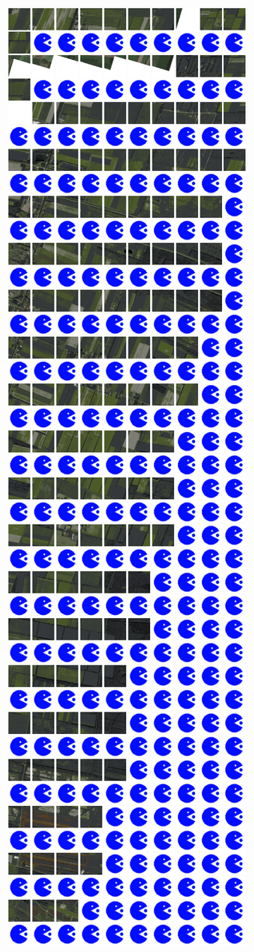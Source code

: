 <html>
<div>
<img src="https://github.com/HakkaTjakka/NL_TILE_MAP/blob/main/18/652/-1052/r.6520.-10520.png" height="44" width="44">
<img src="https://github.com/HakkaTjakka/NL_TILE_MAP/blob/main/18/652/-1052/r.6521.-10520.png" height="44" width="44">
<img src="https://github.com/HakkaTjakka/NL_TILE_MAP/blob/main/18/652/-1052/r.6522.-10520.png" height="44" width="44">
<img src="https://github.com/HakkaTjakka/NL_TILE_MAP/blob/main/18/652/-1052/r.6523.-10520.png" height="44" width="44">
<img src="https://github.com/HakkaTjakka/NL_TILE_MAP/blob/main/18/652/-1052/r.6524.-10520.png" height="44" width="44">
<img src="https://github.com/HakkaTjakka/NL_TILE_MAP/blob/main/18/652/-1052/r.6525.-10520.png" height="44" width="44">
<img src="https://github.com/HakkaTjakka/NL_TILE_MAP/blob/main/18/652/-1052/r.6526.-10520.png" height="44" width="44">
<img src="https://github.com/HakkaTjakka/NL_TILE_MAP/blob/main/18/652/-1052/r.6527.-10520.png" height="44" width="44">
<img src="https://github.com/HakkaTjakka/NL_TILE_MAP/blob/main/18/652/-1052/r.6528.-10520.png" height="44" width="44">
<img src="https://github.com/HakkaTjakka/NL_TILE_MAP/blob/main/18/652/-1052/r.6529.-10520.png" height="44" width="44">
<img src="https://github.com/HakkaTjakka/NL_TILE_MAP/blob/main/18/653/-1052/r.6530.-10520.png" height="44" width="44">
<img src="https://github.com/HakkaTjakka/NL_TILE_MAP/blob/main/source.png" height="44" width="44">
<img src="https://github.com/HakkaTjakka/NL_TILE_MAP/blob/main/source.png" height="44" width="44">
<img src="https://github.com/HakkaTjakka/NL_TILE_MAP/blob/main/source.png" height="44" width="44">
<img src="https://github.com/HakkaTjakka/NL_TILE_MAP/blob/main/source.png" height="44" width="44">
<img src="https://github.com/HakkaTjakka/NL_TILE_MAP/blob/main/source.png" height="44" width="44">
<img src="https://github.com/HakkaTjakka/NL_TILE_MAP/blob/main/source.png" height="44" width="44">
<img src="https://github.com/HakkaTjakka/NL_TILE_MAP/blob/main/source.png" height="44" width="44">
<img src="https://github.com/HakkaTjakka/NL_TILE_MAP/blob/main/source.png" height="44" width="44">
<img src="https://github.com/HakkaTjakka/NL_TILE_MAP/blob/main/source.png" height="44" width="44">
<br>
<img src="https://github.com/HakkaTjakka/NL_TILE_MAP/blob/main/18/652/-1052/r.6520.-10519.png" height="44" width="44">
<img src="https://github.com/HakkaTjakka/NL_TILE_MAP/blob/main/18/652/-1052/r.6521.-10519.png" height="44" width="44">
<img src="https://github.com/HakkaTjakka/NL_TILE_MAP/blob/main/18/652/-1052/r.6522.-10519.png" height="44" width="44">
<img src="https://github.com/HakkaTjakka/NL_TILE_MAP/blob/main/18/652/-1052/r.6523.-10519.png" height="44" width="44">
<img src="https://github.com/HakkaTjakka/NL_TILE_MAP/blob/main/18/652/-1052/r.6524.-10519.png" height="44" width="44">
<img src="https://github.com/HakkaTjakka/NL_TILE_MAP/blob/main/18/652/-1052/r.6525.-10519.png" height="44" width="44">
<img src="https://github.com/HakkaTjakka/NL_TILE_MAP/blob/main/18/652/-1052/r.6526.-10519.png" height="44" width="44">
<img src="https://github.com/HakkaTjakka/NL_TILE_MAP/blob/main/18/652/-1052/r.6527.-10519.png" height="44" width="44">
<img src="https://github.com/HakkaTjakka/NL_TILE_MAP/blob/main/18/652/-1052/r.6528.-10519.png" height="44" width="44">
<img src="https://github.com/HakkaTjakka/NL_TILE_MAP/blob/main/18/652/-1052/r.6529.-10519.png" height="44" width="44">
<img src="https://github.com/HakkaTjakka/NL_TILE_MAP/blob/main/18/653/-1052/r.6530.-10519.png" height="44" width="44">
<img src="https://github.com/HakkaTjakka/NL_TILE_MAP/blob/main/source.png" height="44" width="44">
<img src="https://github.com/HakkaTjakka/NL_TILE_MAP/blob/main/source.png" height="44" width="44">
<img src="https://github.com/HakkaTjakka/NL_TILE_MAP/blob/main/source.png" height="44" width="44">
<img src="https://github.com/HakkaTjakka/NL_TILE_MAP/blob/main/source.png" height="44" width="44">
<img src="https://github.com/HakkaTjakka/NL_TILE_MAP/blob/main/source.png" height="44" width="44">
<img src="https://github.com/HakkaTjakka/NL_TILE_MAP/blob/main/source.png" height="44" width="44">
<img src="https://github.com/HakkaTjakka/NL_TILE_MAP/blob/main/source.png" height="44" width="44">
<img src="https://github.com/HakkaTjakka/NL_TILE_MAP/blob/main/source.png" height="44" width="44">
<img src="https://github.com/HakkaTjakka/NL_TILE_MAP/blob/main/source.png" height="44" width="44">
<br>
<img src="https://github.com/HakkaTjakka/NL_TILE_MAP/blob/main/18/652/-1052/r.6520.-10518.png" height="44" width="44">
<img src="https://github.com/HakkaTjakka/NL_TILE_MAP/blob/main/18/652/-1052/r.6521.-10518.png" height="44" width="44">
<img src="https://github.com/HakkaTjakka/NL_TILE_MAP/blob/main/18/652/-1052/r.6522.-10518.png" height="44" width="44">
<img src="https://github.com/HakkaTjakka/NL_TILE_MAP/blob/main/18/652/-1052/r.6523.-10518.png" height="44" width="44">
<img src="https://github.com/HakkaTjakka/NL_TILE_MAP/blob/main/18/652/-1052/r.6524.-10518.png" height="44" width="44">
<img src="https://github.com/HakkaTjakka/NL_TILE_MAP/blob/main/18/652/-1052/r.6525.-10518.png" height="44" width="44">
<img src="https://github.com/HakkaTjakka/NL_TILE_MAP/blob/main/18/652/-1052/r.6526.-10518.png" height="44" width="44">
<img src="https://github.com/HakkaTjakka/NL_TILE_MAP/blob/main/18/652/-1052/r.6527.-10518.png" height="44" width="44">
<img src="https://github.com/HakkaTjakka/NL_TILE_MAP/blob/main/18/652/-1052/r.6528.-10518.png" height="44" width="44">
<img src="https://github.com/HakkaTjakka/NL_TILE_MAP/blob/main/18/652/-1052/r.6529.-10518.png" height="44" width="44">
<img src="https://github.com/HakkaTjakka/NL_TILE_MAP/blob/main/source.png" height="44" width="44">
<img src="https://github.com/HakkaTjakka/NL_TILE_MAP/blob/main/source.png" height="44" width="44">
<img src="https://github.com/HakkaTjakka/NL_TILE_MAP/blob/main/source.png" height="44" width="44">
<img src="https://github.com/HakkaTjakka/NL_TILE_MAP/blob/main/source.png" height="44" width="44">
<img src="https://github.com/HakkaTjakka/NL_TILE_MAP/blob/main/source.png" height="44" width="44">
<img src="https://github.com/HakkaTjakka/NL_TILE_MAP/blob/main/source.png" height="44" width="44">
<img src="https://github.com/HakkaTjakka/NL_TILE_MAP/blob/main/source.png" height="44" width="44">
<img src="https://github.com/HakkaTjakka/NL_TILE_MAP/blob/main/source.png" height="44" width="44">
<img src="https://github.com/HakkaTjakka/NL_TILE_MAP/blob/main/source.png" height="44" width="44">
<img src="https://github.com/HakkaTjakka/NL_TILE_MAP/blob/main/source.png" height="44" width="44">
<br>
<img src="https://github.com/HakkaTjakka/NL_TILE_MAP/blob/main/18/652/-1052/r.6520.-10517.png" height="44" width="44">
<img src="https://github.com/HakkaTjakka/NL_TILE_MAP/blob/main/18/652/-1052/r.6521.-10517.png" height="44" width="44">
<img src="https://github.com/HakkaTjakka/NL_TILE_MAP/blob/main/18/652/-1052/r.6522.-10517.png" height="44" width="44">
<img src="https://github.com/HakkaTjakka/NL_TILE_MAP/blob/main/18/652/-1052/r.6523.-10517.png" height="44" width="44">
<img src="https://github.com/HakkaTjakka/NL_TILE_MAP/blob/main/18/652/-1052/r.6524.-10517.png" height="44" width="44">
<img src="https://github.com/HakkaTjakka/NL_TILE_MAP/blob/main/18/652/-1052/r.6525.-10517.png" height="44" width="44">
<img src="https://github.com/HakkaTjakka/NL_TILE_MAP/blob/main/18/652/-1052/r.6526.-10517.png" height="44" width="44">
<img src="https://github.com/HakkaTjakka/NL_TILE_MAP/blob/main/18/652/-1052/r.6527.-10517.png" height="44" width="44">
<img src="https://github.com/HakkaTjakka/NL_TILE_MAP/blob/main/18/652/-1052/r.6528.-10517.png" height="44" width="44">
<img src="https://github.com/HakkaTjakka/NL_TILE_MAP/blob/main/18/652/-1052/r.6529.-10517.png" height="44" width="44">
<img src="https://github.com/HakkaTjakka/NL_TILE_MAP/blob/main/source.png" height="44" width="44">
<img src="https://github.com/HakkaTjakka/NL_TILE_MAP/blob/main/source.png" height="44" width="44">
<img src="https://github.com/HakkaTjakka/NL_TILE_MAP/blob/main/source.png" height="44" width="44">
<img src="https://github.com/HakkaTjakka/NL_TILE_MAP/blob/main/source.png" height="44" width="44">
<img src="https://github.com/HakkaTjakka/NL_TILE_MAP/blob/main/source.png" height="44" width="44">
<img src="https://github.com/HakkaTjakka/NL_TILE_MAP/blob/main/source.png" height="44" width="44">
<img src="https://github.com/HakkaTjakka/NL_TILE_MAP/blob/main/source.png" height="44" width="44">
<img src="https://github.com/HakkaTjakka/NL_TILE_MAP/blob/main/source.png" height="44" width="44">
<img src="https://github.com/HakkaTjakka/NL_TILE_MAP/blob/main/source.png" height="44" width="44">
<img src="https://github.com/HakkaTjakka/NL_TILE_MAP/blob/main/source.png" height="44" width="44">
<br>
<img src="https://github.com/HakkaTjakka/NL_TILE_MAP/blob/main/18/652/-1052/r.6520.-10516.png" height="44" width="44">
<img src="https://github.com/HakkaTjakka/NL_TILE_MAP/blob/main/18/652/-1052/r.6521.-10516.png" height="44" width="44">
<img src="https://github.com/HakkaTjakka/NL_TILE_MAP/blob/main/18/652/-1052/r.6522.-10516.png" height="44" width="44">
<img src="https://github.com/HakkaTjakka/NL_TILE_MAP/blob/main/18/652/-1052/r.6523.-10516.png" height="44" width="44">
<img src="https://github.com/HakkaTjakka/NL_TILE_MAP/blob/main/18/652/-1052/r.6524.-10516.png" height="44" width="44">
<img src="https://github.com/HakkaTjakka/NL_TILE_MAP/blob/main/18/652/-1052/r.6525.-10516.png" height="44" width="44">
<img src="https://github.com/HakkaTjakka/NL_TILE_MAP/blob/main/18/652/-1052/r.6526.-10516.png" height="44" width="44">
<img src="https://github.com/HakkaTjakka/NL_TILE_MAP/blob/main/18/652/-1052/r.6527.-10516.png" height="44" width="44">
<img src="https://github.com/HakkaTjakka/NL_TILE_MAP/blob/main/18/652/-1052/r.6528.-10516.png" height="44" width="44">
<img src="https://github.com/HakkaTjakka/NL_TILE_MAP/blob/main/source.png" height="44" width="44">
<img src="https://github.com/HakkaTjakka/NL_TILE_MAP/blob/main/source.png" height="44" width="44">
<img src="https://github.com/HakkaTjakka/NL_TILE_MAP/blob/main/source.png" height="44" width="44">
<img src="https://github.com/HakkaTjakka/NL_TILE_MAP/blob/main/source.png" height="44" width="44">
<img src="https://github.com/HakkaTjakka/NL_TILE_MAP/blob/main/source.png" height="44" width="44">
<img src="https://github.com/HakkaTjakka/NL_TILE_MAP/blob/main/source.png" height="44" width="44">
<img src="https://github.com/HakkaTjakka/NL_TILE_MAP/blob/main/source.png" height="44" width="44">
<img src="https://github.com/HakkaTjakka/NL_TILE_MAP/blob/main/source.png" height="44" width="44">
<img src="https://github.com/HakkaTjakka/NL_TILE_MAP/blob/main/source.png" height="44" width="44">
<img src="https://github.com/HakkaTjakka/NL_TILE_MAP/blob/main/source.png" height="44" width="44">
<img src="https://github.com/HakkaTjakka/NL_TILE_MAP/blob/main/source.png" height="44" width="44">
<br>
<img src="https://github.com/HakkaTjakka/NL_TILE_MAP/blob/main/18/652/-1052/r.6520.-10515.png" height="44" width="44">
<img src="https://github.com/HakkaTjakka/NL_TILE_MAP/blob/main/18/652/-1052/r.6521.-10515.png" height="44" width="44">
<img src="https://github.com/HakkaTjakka/NL_TILE_MAP/blob/main/18/652/-1052/r.6522.-10515.png" height="44" width="44">
<img src="https://github.com/HakkaTjakka/NL_TILE_MAP/blob/main/18/652/-1052/r.6523.-10515.png" height="44" width="44">
<img src="https://github.com/HakkaTjakka/NL_TILE_MAP/blob/main/18/652/-1052/r.6524.-10515.png" height="44" width="44">
<img src="https://github.com/HakkaTjakka/NL_TILE_MAP/blob/main/18/652/-1052/r.6525.-10515.png" height="44" width="44">
<img src="https://github.com/HakkaTjakka/NL_TILE_MAP/blob/main/18/652/-1052/r.6526.-10515.png" height="44" width="44">
<img src="https://github.com/HakkaTjakka/NL_TILE_MAP/blob/main/18/652/-1052/r.6527.-10515.png" height="44" width="44">
<img src="https://github.com/HakkaTjakka/NL_TILE_MAP/blob/main/18/652/-1052/r.6528.-10515.png" height="44" width="44">
<img src="https://github.com/HakkaTjakka/NL_TILE_MAP/blob/main/source.png" height="44" width="44">
<img src="https://github.com/HakkaTjakka/NL_TILE_MAP/blob/main/source.png" height="44" width="44">
<img src="https://github.com/HakkaTjakka/NL_TILE_MAP/blob/main/source.png" height="44" width="44">
<img src="https://github.com/HakkaTjakka/NL_TILE_MAP/blob/main/source.png" height="44" width="44">
<img src="https://github.com/HakkaTjakka/NL_TILE_MAP/blob/main/source.png" height="44" width="44">
<img src="https://github.com/HakkaTjakka/NL_TILE_MAP/blob/main/source.png" height="44" width="44">
<img src="https://github.com/HakkaTjakka/NL_TILE_MAP/blob/main/source.png" height="44" width="44">
<img src="https://github.com/HakkaTjakka/NL_TILE_MAP/blob/main/source.png" height="44" width="44">
<img src="https://github.com/HakkaTjakka/NL_TILE_MAP/blob/main/source.png" height="44" width="44">
<img src="https://github.com/HakkaTjakka/NL_TILE_MAP/blob/main/source.png" height="44" width="44">
<img src="https://github.com/HakkaTjakka/NL_TILE_MAP/blob/main/source.png" height="44" width="44">
<br>
<img src="https://github.com/HakkaTjakka/NL_TILE_MAP/blob/main/18/652/-1052/r.6520.-10514.png" height="44" width="44">
<img src="https://github.com/HakkaTjakka/NL_TILE_MAP/blob/main/18/652/-1052/r.6521.-10514.png" height="44" width="44">
<img src="https://github.com/HakkaTjakka/NL_TILE_MAP/blob/main/18/652/-1052/r.6522.-10514.png" height="44" width="44">
<img src="https://github.com/HakkaTjakka/NL_TILE_MAP/blob/main/18/652/-1052/r.6523.-10514.png" height="44" width="44">
<img src="https://github.com/HakkaTjakka/NL_TILE_MAP/blob/main/18/652/-1052/r.6524.-10514.png" height="44" width="44">
<img src="https://github.com/HakkaTjakka/NL_TILE_MAP/blob/main/18/652/-1052/r.6525.-10514.png" height="44" width="44">
<img src="https://github.com/HakkaTjakka/NL_TILE_MAP/blob/main/18/652/-1052/r.6526.-10514.png" height="44" width="44">
<img src="https://github.com/HakkaTjakka/NL_TILE_MAP/blob/main/18/652/-1052/r.6527.-10514.png" height="44" width="44">
<img src="https://github.com/HakkaTjakka/NL_TILE_MAP/blob/main/18/652/-1052/r.6528.-10514.png" height="44" width="44">
<img src="https://github.com/HakkaTjakka/NL_TILE_MAP/blob/main/source.png" height="44" width="44">
<img src="https://github.com/HakkaTjakka/NL_TILE_MAP/blob/main/source.png" height="44" width="44">
<img src="https://github.com/HakkaTjakka/NL_TILE_MAP/blob/main/source.png" height="44" width="44">
<img src="https://github.com/HakkaTjakka/NL_TILE_MAP/blob/main/source.png" height="44" width="44">
<img src="https://github.com/HakkaTjakka/NL_TILE_MAP/blob/main/source.png" height="44" width="44">
<img src="https://github.com/HakkaTjakka/NL_TILE_MAP/blob/main/source.png" height="44" width="44">
<img src="https://github.com/HakkaTjakka/NL_TILE_MAP/blob/main/source.png" height="44" width="44">
<img src="https://github.com/HakkaTjakka/NL_TILE_MAP/blob/main/source.png" height="44" width="44">
<img src="https://github.com/HakkaTjakka/NL_TILE_MAP/blob/main/source.png" height="44" width="44">
<img src="https://github.com/HakkaTjakka/NL_TILE_MAP/blob/main/source.png" height="44" width="44">
<img src="https://github.com/HakkaTjakka/NL_TILE_MAP/blob/main/source.png" height="44" width="44">
<br>
<img src="https://github.com/HakkaTjakka/NL_TILE_MAP/blob/main/18/652/-1052/r.6520.-10513.png" height="44" width="44">
<img src="https://github.com/HakkaTjakka/NL_TILE_MAP/blob/main/18/652/-1052/r.6521.-10513.png" height="44" width="44">
<img src="https://github.com/HakkaTjakka/NL_TILE_MAP/blob/main/18/652/-1052/r.6522.-10513.png" height="44" width="44">
<img src="https://github.com/HakkaTjakka/NL_TILE_MAP/blob/main/18/652/-1052/r.6523.-10513.png" height="44" width="44">
<img src="https://github.com/HakkaTjakka/NL_TILE_MAP/blob/main/18/652/-1052/r.6524.-10513.png" height="44" width="44">
<img src="https://github.com/HakkaTjakka/NL_TILE_MAP/blob/main/18/652/-1052/r.6525.-10513.png" height="44" width="44">
<img src="https://github.com/HakkaTjakka/NL_TILE_MAP/blob/main/18/652/-1052/r.6526.-10513.png" height="44" width="44">
<img src="https://github.com/HakkaTjakka/NL_TILE_MAP/blob/main/18/652/-1052/r.6527.-10513.png" height="44" width="44">
<img src="https://github.com/HakkaTjakka/NL_TILE_MAP/blob/main/source.png" height="44" width="44">
<img src="https://github.com/HakkaTjakka/NL_TILE_MAP/blob/main/source.png" height="44" width="44">
<img src="https://github.com/HakkaTjakka/NL_TILE_MAP/blob/main/source.png" height="44" width="44">
<img src="https://github.com/HakkaTjakka/NL_TILE_MAP/blob/main/source.png" height="44" width="44">
<img src="https://github.com/HakkaTjakka/NL_TILE_MAP/blob/main/source.png" height="44" width="44">
<img src="https://github.com/HakkaTjakka/NL_TILE_MAP/blob/main/source.png" height="44" width="44">
<img src="https://github.com/HakkaTjakka/NL_TILE_MAP/blob/main/source.png" height="44" width="44">
<img src="https://github.com/HakkaTjakka/NL_TILE_MAP/blob/main/source.png" height="44" width="44">
<img src="https://github.com/HakkaTjakka/NL_TILE_MAP/blob/main/source.png" height="44" width="44">
<img src="https://github.com/HakkaTjakka/NL_TILE_MAP/blob/main/source.png" height="44" width="44">
<img src="https://github.com/HakkaTjakka/NL_TILE_MAP/blob/main/source.png" height="44" width="44">
<img src="https://github.com/HakkaTjakka/NL_TILE_MAP/blob/main/source.png" height="44" width="44">
<br>
<img src="https://github.com/HakkaTjakka/NL_TILE_MAP/blob/main/18/652/-1052/r.6520.-10512.png" height="44" width="44">
<img src="https://github.com/HakkaTjakka/NL_TILE_MAP/blob/main/18/652/-1052/r.6521.-10512.png" height="44" width="44">
<img src="https://github.com/HakkaTjakka/NL_TILE_MAP/blob/main/18/652/-1052/r.6522.-10512.png" height="44" width="44">
<img src="https://github.com/HakkaTjakka/NL_TILE_MAP/blob/main/18/652/-1052/r.6523.-10512.png" height="44" width="44">
<img src="https://github.com/HakkaTjakka/NL_TILE_MAP/blob/main/18/652/-1052/r.6524.-10512.png" height="44" width="44">
<img src="https://github.com/HakkaTjakka/NL_TILE_MAP/blob/main/18/652/-1052/r.6525.-10512.png" height="44" width="44">
<img src="https://github.com/HakkaTjakka/NL_TILE_MAP/blob/main/18/652/-1052/r.6526.-10512.png" height="44" width="44">
<img src="https://github.com/HakkaTjakka/NL_TILE_MAP/blob/main/18/652/-1052/r.6527.-10512.png" height="44" width="44">
<img src="https://github.com/HakkaTjakka/NL_TILE_MAP/blob/main/source.png" height="44" width="44">
<img src="https://github.com/HakkaTjakka/NL_TILE_MAP/blob/main/source.png" height="44" width="44">
<img src="https://github.com/HakkaTjakka/NL_TILE_MAP/blob/main/source.png" height="44" width="44">
<img src="https://github.com/HakkaTjakka/NL_TILE_MAP/blob/main/source.png" height="44" width="44">
<img src="https://github.com/HakkaTjakka/NL_TILE_MAP/blob/main/source.png" height="44" width="44">
<img src="https://github.com/HakkaTjakka/NL_TILE_MAP/blob/main/source.png" height="44" width="44">
<img src="https://github.com/HakkaTjakka/NL_TILE_MAP/blob/main/source.png" height="44" width="44">
<img src="https://github.com/HakkaTjakka/NL_TILE_MAP/blob/main/source.png" height="44" width="44">
<img src="https://github.com/HakkaTjakka/NL_TILE_MAP/blob/main/source.png" height="44" width="44">
<img src="https://github.com/HakkaTjakka/NL_TILE_MAP/blob/main/source.png" height="44" width="44">
<img src="https://github.com/HakkaTjakka/NL_TILE_MAP/blob/main/source.png" height="44" width="44">
<img src="https://github.com/HakkaTjakka/NL_TILE_MAP/blob/main/source.png" height="44" width="44">
<br>
<img src="https://github.com/HakkaTjakka/NL_TILE_MAP/blob/main/18/652/-1052/r.6520.-10511.png" height="44" width="44">
<img src="https://github.com/HakkaTjakka/NL_TILE_MAP/blob/main/18/652/-1052/r.6521.-10511.png" height="44" width="44">
<img src="https://github.com/HakkaTjakka/NL_TILE_MAP/blob/main/18/652/-1052/r.6522.-10511.png" height="44" width="44">
<img src="https://github.com/HakkaTjakka/NL_TILE_MAP/blob/main/18/652/-1052/r.6523.-10511.png" height="44" width="44">
<img src="https://github.com/HakkaTjakka/NL_TILE_MAP/blob/main/18/652/-1052/r.6524.-10511.png" height="44" width="44">
<img src="https://github.com/HakkaTjakka/NL_TILE_MAP/blob/main/18/652/-1052/r.6525.-10511.png" height="44" width="44">
<img src="https://github.com/HakkaTjakka/NL_TILE_MAP/blob/main/18/652/-1052/r.6526.-10511.png" height="44" width="44">
<img src="https://github.com/HakkaTjakka/NL_TILE_MAP/blob/main/source.png" height="44" width="44">
<img src="https://github.com/HakkaTjakka/NL_TILE_MAP/blob/main/source.png" height="44" width="44">
<img src="https://github.com/HakkaTjakka/NL_TILE_MAP/blob/main/source.png" height="44" width="44">
<img src="https://github.com/HakkaTjakka/NL_TILE_MAP/blob/main/source.png" height="44" width="44">
<img src="https://github.com/HakkaTjakka/NL_TILE_MAP/blob/main/source.png" height="44" width="44">
<img src="https://github.com/HakkaTjakka/NL_TILE_MAP/blob/main/source.png" height="44" width="44">
<img src="https://github.com/HakkaTjakka/NL_TILE_MAP/blob/main/source.png" height="44" width="44">
<img src="https://github.com/HakkaTjakka/NL_TILE_MAP/blob/main/source.png" height="44" width="44">
<img src="https://github.com/HakkaTjakka/NL_TILE_MAP/blob/main/source.png" height="44" width="44">
<img src="https://github.com/HakkaTjakka/NL_TILE_MAP/blob/main/source.png" height="44" width="44">
<img src="https://github.com/HakkaTjakka/NL_TILE_MAP/blob/main/source.png" height="44" width="44">
<img src="https://github.com/HakkaTjakka/NL_TILE_MAP/blob/main/source.png" height="44" width="44">
<img src="https://github.com/HakkaTjakka/NL_TILE_MAP/blob/main/source.png" height="44" width="44">
<br>
<img src="https://github.com/HakkaTjakka/NL_TILE_MAP/blob/main/18/652/-1051/r.6520.-10510.png" height="44" width="44">
<img src="https://github.com/HakkaTjakka/NL_TILE_MAP/blob/main/18/652/-1051/r.6521.-10510.png" height="44" width="44">
<img src="https://github.com/HakkaTjakka/NL_TILE_MAP/blob/main/18/652/-1051/r.6522.-10510.png" height="44" width="44">
<img src="https://github.com/HakkaTjakka/NL_TILE_MAP/blob/main/18/652/-1051/r.6523.-10510.png" height="44" width="44">
<img src="https://github.com/HakkaTjakka/NL_TILE_MAP/blob/main/18/652/-1051/r.6524.-10510.png" height="44" width="44">
<img src="https://github.com/HakkaTjakka/NL_TILE_MAP/blob/main/18/652/-1051/r.6525.-10510.png" height="44" width="44">
<img src="https://github.com/HakkaTjakka/NL_TILE_MAP/blob/main/18/652/-1051/r.6526.-10510.png" height="44" width="44">
<img src="https://github.com/HakkaTjakka/NL_TILE_MAP/blob/main/source.png" height="44" width="44">
<img src="https://github.com/HakkaTjakka/NL_TILE_MAP/blob/main/source.png" height="44" width="44">
<img src="https://github.com/HakkaTjakka/NL_TILE_MAP/blob/main/source.png" height="44" width="44">
<img src="https://github.com/HakkaTjakka/NL_TILE_MAP/blob/main/source.png" height="44" width="44">
<img src="https://github.com/HakkaTjakka/NL_TILE_MAP/blob/main/source.png" height="44" width="44">
<img src="https://github.com/HakkaTjakka/NL_TILE_MAP/blob/main/source.png" height="44" width="44">
<img src="https://github.com/HakkaTjakka/NL_TILE_MAP/blob/main/source.png" height="44" width="44">
<img src="https://github.com/HakkaTjakka/NL_TILE_MAP/blob/main/source.png" height="44" width="44">
<img src="https://github.com/HakkaTjakka/NL_TILE_MAP/blob/main/source.png" height="44" width="44">
<img src="https://github.com/HakkaTjakka/NL_TILE_MAP/blob/main/source.png" height="44" width="44">
<img src="https://github.com/HakkaTjakka/NL_TILE_MAP/blob/main/source.png" height="44" width="44">
<img src="https://github.com/HakkaTjakka/NL_TILE_MAP/blob/main/source.png" height="44" width="44">
<img src="https://github.com/HakkaTjakka/NL_TILE_MAP/blob/main/source.png" height="44" width="44">
<br>
<img src="https://github.com/HakkaTjakka/NL_TILE_MAP/blob/main/18/652/-1051/r.6520.-10509.png" height="44" width="44">
<img src="https://github.com/HakkaTjakka/NL_TILE_MAP/blob/main/18/652/-1051/r.6521.-10509.png" height="44" width="44">
<img src="https://github.com/HakkaTjakka/NL_TILE_MAP/blob/main/18/652/-1051/r.6522.-10509.png" height="44" width="44">
<img src="https://github.com/HakkaTjakka/NL_TILE_MAP/blob/main/18/652/-1051/r.6523.-10509.png" height="44" width="44">
<img src="https://github.com/HakkaTjakka/NL_TILE_MAP/blob/main/18/652/-1051/r.6524.-10509.png" height="44" width="44">
<img src="https://github.com/HakkaTjakka/NL_TILE_MAP/blob/main/18/652/-1051/r.6525.-10509.png" height="44" width="44">
<img src="https://github.com/HakkaTjakka/NL_TILE_MAP/blob/main/18/652/-1051/r.6526.-10509.png" height="44" width="44">
<img src="https://github.com/HakkaTjakka/NL_TILE_MAP/blob/main/source.png" height="44" width="44">
<img src="https://github.com/HakkaTjakka/NL_TILE_MAP/blob/main/source.png" height="44" width="44">
<img src="https://github.com/HakkaTjakka/NL_TILE_MAP/blob/main/source.png" height="44" width="44">
<img src="https://github.com/HakkaTjakka/NL_TILE_MAP/blob/main/source.png" height="44" width="44">
<img src="https://github.com/HakkaTjakka/NL_TILE_MAP/blob/main/source.png" height="44" width="44">
<img src="https://github.com/HakkaTjakka/NL_TILE_MAP/blob/main/source.png" height="44" width="44">
<img src="https://github.com/HakkaTjakka/NL_TILE_MAP/blob/main/source.png" height="44" width="44">
<img src="https://github.com/HakkaTjakka/NL_TILE_MAP/blob/main/source.png" height="44" width="44">
<img src="https://github.com/HakkaTjakka/NL_TILE_MAP/blob/main/source.png" height="44" width="44">
<img src="https://github.com/HakkaTjakka/NL_TILE_MAP/blob/main/source.png" height="44" width="44">
<img src="https://github.com/HakkaTjakka/NL_TILE_MAP/blob/main/source.png" height="44" width="44">
<img src="https://github.com/HakkaTjakka/NL_TILE_MAP/blob/main/source.png" height="44" width="44">
<img src="https://github.com/HakkaTjakka/NL_TILE_MAP/blob/main/source.png" height="44" width="44">
<br>
<img src="https://github.com/HakkaTjakka/NL_TILE_MAP/blob/main/18/652/-1051/r.6520.-10508.png" height="44" width="44">
<img src="https://github.com/HakkaTjakka/NL_TILE_MAP/blob/main/18/652/-1051/r.6521.-10508.png" height="44" width="44">
<img src="https://github.com/HakkaTjakka/NL_TILE_MAP/blob/main/18/652/-1051/r.6522.-10508.png" height="44" width="44">
<img src="https://github.com/HakkaTjakka/NL_TILE_MAP/blob/main/18/652/-1051/r.6523.-10508.png" height="44" width="44">
<img src="https://github.com/HakkaTjakka/NL_TILE_MAP/blob/main/18/652/-1051/r.6524.-10508.png" height="44" width="44">
<img src="https://github.com/HakkaTjakka/NL_TILE_MAP/blob/main/18/652/-1051/r.6525.-10508.png" height="44" width="44">
<img src="https://github.com/HakkaTjakka/NL_TILE_MAP/blob/main/source.png" height="44" width="44">
<img src="https://github.com/HakkaTjakka/NL_TILE_MAP/blob/main/source.png" height="44" width="44">
<img src="https://github.com/HakkaTjakka/NL_TILE_MAP/blob/main/source.png" height="44" width="44">
<img src="https://github.com/HakkaTjakka/NL_TILE_MAP/blob/main/source.png" height="44" width="44">
<img src="https://github.com/HakkaTjakka/NL_TILE_MAP/blob/main/source.png" height="44" width="44">
<img src="https://github.com/HakkaTjakka/NL_TILE_MAP/blob/main/source.png" height="44" width="44">
<img src="https://github.com/HakkaTjakka/NL_TILE_MAP/blob/main/source.png" height="44" width="44">
<img src="https://github.com/HakkaTjakka/NL_TILE_MAP/blob/main/source.png" height="44" width="44">
<img src="https://github.com/HakkaTjakka/NL_TILE_MAP/blob/main/source.png" height="44" width="44">
<img src="https://github.com/HakkaTjakka/NL_TILE_MAP/blob/main/source.png" height="44" width="44">
<img src="https://github.com/HakkaTjakka/NL_TILE_MAP/blob/main/source.png" height="44" width="44">
<img src="https://github.com/HakkaTjakka/NL_TILE_MAP/blob/main/source.png" height="44" width="44">
<img src="https://github.com/HakkaTjakka/NL_TILE_MAP/blob/main/source.png" height="44" width="44">
<img src="https://github.com/HakkaTjakka/NL_TILE_MAP/blob/main/source.png" height="44" width="44">
<br>
<img src="https://github.com/HakkaTjakka/NL_TILE_MAP/blob/main/18/652/-1051/r.6520.-10507.png" height="44" width="44">
<img src="https://github.com/HakkaTjakka/NL_TILE_MAP/blob/main/18/652/-1051/r.6521.-10507.png" height="44" width="44">
<img src="https://github.com/HakkaTjakka/NL_TILE_MAP/blob/main/18/652/-1051/r.6522.-10507.png" height="44" width="44">
<img src="https://github.com/HakkaTjakka/NL_TILE_MAP/blob/main/18/652/-1051/r.6523.-10507.png" height="44" width="44">
<img src="https://github.com/HakkaTjakka/NL_TILE_MAP/blob/main/18/652/-1051/r.6524.-10507.png" height="44" width="44">
<img src="https://github.com/HakkaTjakka/NL_TILE_MAP/blob/main/18/652/-1051/r.6525.-10507.png" height="44" width="44">
<img src="https://github.com/HakkaTjakka/NL_TILE_MAP/blob/main/source.png" height="44" width="44">
<img src="https://github.com/HakkaTjakka/NL_TILE_MAP/blob/main/source.png" height="44" width="44">
<img src="https://github.com/HakkaTjakka/NL_TILE_MAP/blob/main/source.png" height="44" width="44">
<img src="https://github.com/HakkaTjakka/NL_TILE_MAP/blob/main/source.png" height="44" width="44">
<img src="https://github.com/HakkaTjakka/NL_TILE_MAP/blob/main/source.png" height="44" width="44">
<img src="https://github.com/HakkaTjakka/NL_TILE_MAP/blob/main/source.png" height="44" width="44">
<img src="https://github.com/HakkaTjakka/NL_TILE_MAP/blob/main/source.png" height="44" width="44">
<img src="https://github.com/HakkaTjakka/NL_TILE_MAP/blob/main/source.png" height="44" width="44">
<img src="https://github.com/HakkaTjakka/NL_TILE_MAP/blob/main/source.png" height="44" width="44">
<img src="https://github.com/HakkaTjakka/NL_TILE_MAP/blob/main/source.png" height="44" width="44">
<img src="https://github.com/HakkaTjakka/NL_TILE_MAP/blob/main/source.png" height="44" width="44">
<img src="https://github.com/HakkaTjakka/NL_TILE_MAP/blob/main/source.png" height="44" width="44">
<img src="https://github.com/HakkaTjakka/NL_TILE_MAP/blob/main/source.png" height="44" width="44">
<img src="https://github.com/HakkaTjakka/NL_TILE_MAP/blob/main/source.png" height="44" width="44">
<br>
<img src="https://github.com/HakkaTjakka/NL_TILE_MAP/blob/main/18/652/-1051/r.6520.-10506.png" height="44" width="44">
<img src="https://github.com/HakkaTjakka/NL_TILE_MAP/blob/main/18/652/-1051/r.6521.-10506.png" height="44" width="44">
<img src="https://github.com/HakkaTjakka/NL_TILE_MAP/blob/main/18/652/-1051/r.6522.-10506.png" height="44" width="44">
<img src="https://github.com/HakkaTjakka/NL_TILE_MAP/blob/main/18/652/-1051/r.6523.-10506.png" height="44" width="44">
<img src="https://github.com/HakkaTjakka/NL_TILE_MAP/blob/main/18/652/-1051/r.6524.-10506.png" height="44" width="44">
<img src="https://github.com/HakkaTjakka/NL_TILE_MAP/blob/main/source.png" height="44" width="44">
<img src="https://github.com/HakkaTjakka/NL_TILE_MAP/blob/main/source.png" height="44" width="44">
<img src="https://github.com/HakkaTjakka/NL_TILE_MAP/blob/main/source.png" height="44" width="44">
<img src="https://github.com/HakkaTjakka/NL_TILE_MAP/blob/main/source.png" height="44" width="44">
<img src="https://github.com/HakkaTjakka/NL_TILE_MAP/blob/main/source.png" height="44" width="44">
<img src="https://github.com/HakkaTjakka/NL_TILE_MAP/blob/main/source.png" height="44" width="44">
<img src="https://github.com/HakkaTjakka/NL_TILE_MAP/blob/main/source.png" height="44" width="44">
<img src="https://github.com/HakkaTjakka/NL_TILE_MAP/blob/main/source.png" height="44" width="44">
<img src="https://github.com/HakkaTjakka/NL_TILE_MAP/blob/main/source.png" height="44" width="44">
<img src="https://github.com/HakkaTjakka/NL_TILE_MAP/blob/main/source.png" height="44" width="44">
<img src="https://github.com/HakkaTjakka/NL_TILE_MAP/blob/main/source.png" height="44" width="44">
<img src="https://github.com/HakkaTjakka/NL_TILE_MAP/blob/main/source.png" height="44" width="44">
<img src="https://github.com/HakkaTjakka/NL_TILE_MAP/blob/main/source.png" height="44" width="44">
<img src="https://github.com/HakkaTjakka/NL_TILE_MAP/blob/main/source.png" height="44" width="44">
<img src="https://github.com/HakkaTjakka/NL_TILE_MAP/blob/main/source.png" height="44" width="44">
<br>
<img src="https://github.com/HakkaTjakka/NL_TILE_MAP/blob/main/18/652/-1051/r.6520.-10505.png" height="44" width="44">
<img src="https://github.com/HakkaTjakka/NL_TILE_MAP/blob/main/18/652/-1051/r.6521.-10505.png" height="44" width="44">
<img src="https://github.com/HakkaTjakka/NL_TILE_MAP/blob/main/18/652/-1051/r.6522.-10505.png" height="44" width="44">
<img src="https://github.com/HakkaTjakka/NL_TILE_MAP/blob/main/18/652/-1051/r.6523.-10505.png" height="44" width="44">
<img src="https://github.com/HakkaTjakka/NL_TILE_MAP/blob/main/18/652/-1051/r.6524.-10505.png" height="44" width="44">
<img src="https://github.com/HakkaTjakka/NL_TILE_MAP/blob/main/source.png" height="44" width="44">
<img src="https://github.com/HakkaTjakka/NL_TILE_MAP/blob/main/source.png" height="44" width="44">
<img src="https://github.com/HakkaTjakka/NL_TILE_MAP/blob/main/source.png" height="44" width="44">
<img src="https://github.com/HakkaTjakka/NL_TILE_MAP/blob/main/source.png" height="44" width="44">
<img src="https://github.com/HakkaTjakka/NL_TILE_MAP/blob/main/source.png" height="44" width="44">
<img src="https://github.com/HakkaTjakka/NL_TILE_MAP/blob/main/source.png" height="44" width="44">
<img src="https://github.com/HakkaTjakka/NL_TILE_MAP/blob/main/source.png" height="44" width="44">
<img src="https://github.com/HakkaTjakka/NL_TILE_MAP/blob/main/source.png" height="44" width="44">
<img src="https://github.com/HakkaTjakka/NL_TILE_MAP/blob/main/source.png" height="44" width="44">
<img src="https://github.com/HakkaTjakka/NL_TILE_MAP/blob/main/source.png" height="44" width="44">
<img src="https://github.com/HakkaTjakka/NL_TILE_MAP/blob/main/source.png" height="44" width="44">
<img src="https://github.com/HakkaTjakka/NL_TILE_MAP/blob/main/source.png" height="44" width="44">
<img src="https://github.com/HakkaTjakka/NL_TILE_MAP/blob/main/source.png" height="44" width="44">
<img src="https://github.com/HakkaTjakka/NL_TILE_MAP/blob/main/source.png" height="44" width="44">
<img src="https://github.com/HakkaTjakka/NL_TILE_MAP/blob/main/source.png" height="44" width="44">
<br>
<img src="https://github.com/HakkaTjakka/NL_TILE_MAP/blob/main/18/652/-1051/r.6520.-10504.png" height="44" width="44">
<img src="https://github.com/HakkaTjakka/NL_TILE_MAP/blob/main/18/652/-1051/r.6521.-10504.png" height="44" width="44">
<img src="https://github.com/HakkaTjakka/NL_TILE_MAP/blob/main/18/652/-1051/r.6522.-10504.png" height="44" width="44">
<img src="https://github.com/HakkaTjakka/NL_TILE_MAP/blob/main/18/652/-1051/r.6523.-10504.png" height="44" width="44">
<img src="https://github.com/HakkaTjakka/NL_TILE_MAP/blob/main/18/652/-1051/r.6524.-10504.png" height="44" width="44">
<img src="https://github.com/HakkaTjakka/NL_TILE_MAP/blob/main/source.png" height="44" width="44">
<img src="https://github.com/HakkaTjakka/NL_TILE_MAP/blob/main/source.png" height="44" width="44">
<img src="https://github.com/HakkaTjakka/NL_TILE_MAP/blob/main/source.png" height="44" width="44">
<img src="https://github.com/HakkaTjakka/NL_TILE_MAP/blob/main/source.png" height="44" width="44">
<img src="https://github.com/HakkaTjakka/NL_TILE_MAP/blob/main/source.png" height="44" width="44">
<img src="https://github.com/HakkaTjakka/NL_TILE_MAP/blob/main/source.png" height="44" width="44">
<img src="https://github.com/HakkaTjakka/NL_TILE_MAP/blob/main/source.png" height="44" width="44">
<img src="https://github.com/HakkaTjakka/NL_TILE_MAP/blob/main/source.png" height="44" width="44">
<img src="https://github.com/HakkaTjakka/NL_TILE_MAP/blob/main/source.png" height="44" width="44">
<img src="https://github.com/HakkaTjakka/NL_TILE_MAP/blob/main/source.png" height="44" width="44">
<img src="https://github.com/HakkaTjakka/NL_TILE_MAP/blob/main/source.png" height="44" width="44">
<img src="https://github.com/HakkaTjakka/NL_TILE_MAP/blob/main/source.png" height="44" width="44">
<img src="https://github.com/HakkaTjakka/NL_TILE_MAP/blob/main/source.png" height="44" width="44">
<img src="https://github.com/HakkaTjakka/NL_TILE_MAP/blob/main/source.png" height="44" width="44">
<img src="https://github.com/HakkaTjakka/NL_TILE_MAP/blob/main/source.png" height="44" width="44">
<br>
<img src="https://github.com/HakkaTjakka/NL_TILE_MAP/blob/main/18/652/-1051/r.6520.-10503.png" height="44" width="44">
<img src="https://github.com/HakkaTjakka/NL_TILE_MAP/blob/main/18/652/-1051/r.6521.-10503.png" height="44" width="44">
<img src="https://github.com/HakkaTjakka/NL_TILE_MAP/blob/main/18/652/-1051/r.6522.-10503.png" height="44" width="44">
<img src="https://github.com/HakkaTjakka/NL_TILE_MAP/blob/main/18/652/-1051/r.6523.-10503.png" height="44" width="44">
<img src="https://github.com/HakkaTjakka/NL_TILE_MAP/blob/main/source.png" height="44" width="44">
<img src="https://github.com/HakkaTjakka/NL_TILE_MAP/blob/main/source.png" height="44" width="44">
<img src="https://github.com/HakkaTjakka/NL_TILE_MAP/blob/main/source.png" height="44" width="44">
<img src="https://github.com/HakkaTjakka/NL_TILE_MAP/blob/main/source.png" height="44" width="44">
<img src="https://github.com/HakkaTjakka/NL_TILE_MAP/blob/main/source.png" height="44" width="44">
<img src="https://github.com/HakkaTjakka/NL_TILE_MAP/blob/main/source.png" height="44" width="44">
<img src="https://github.com/HakkaTjakka/NL_TILE_MAP/blob/main/source.png" height="44" width="44">
<img src="https://github.com/HakkaTjakka/NL_TILE_MAP/blob/main/source.png" height="44" width="44">
<img src="https://github.com/HakkaTjakka/NL_TILE_MAP/blob/main/source.png" height="44" width="44">
<img src="https://github.com/HakkaTjakka/NL_TILE_MAP/blob/main/source.png" height="44" width="44">
<img src="https://github.com/HakkaTjakka/NL_TILE_MAP/blob/main/source.png" height="44" width="44">
<img src="https://github.com/HakkaTjakka/NL_TILE_MAP/blob/main/source.png" height="44" width="44">
<img src="https://github.com/HakkaTjakka/NL_TILE_MAP/blob/main/source.png" height="44" width="44">
<img src="https://github.com/HakkaTjakka/NL_TILE_MAP/blob/main/source.png" height="44" width="44">
<img src="https://github.com/HakkaTjakka/NL_TILE_MAP/blob/main/source.png" height="44" width="44">
<img src="https://github.com/HakkaTjakka/NL_TILE_MAP/blob/main/source.png" height="44" width="44">
<br>
<img src="https://github.com/HakkaTjakka/NL_TILE_MAP/blob/main/18/652/-1051/r.6520.-10502.png" height="44" width="44">
<img src="https://github.com/HakkaTjakka/NL_TILE_MAP/blob/main/18/652/-1051/r.6521.-10502.png" height="44" width="44">
<img src="https://github.com/HakkaTjakka/NL_TILE_MAP/blob/main/18/652/-1051/r.6522.-10502.png" height="44" width="44">
<img src="https://github.com/HakkaTjakka/NL_TILE_MAP/blob/main/18/652/-1051/r.6523.-10502.png" height="44" width="44">
<img src="https://github.com/HakkaTjakka/NL_TILE_MAP/blob/main/source.png" height="44" width="44">
<img src="https://github.com/HakkaTjakka/NL_TILE_MAP/blob/main/source.png" height="44" width="44">
<img src="https://github.com/HakkaTjakka/NL_TILE_MAP/blob/main/source.png" height="44" width="44">
<img src="https://github.com/HakkaTjakka/NL_TILE_MAP/blob/main/source.png" height="44" width="44">
<img src="https://github.com/HakkaTjakka/NL_TILE_MAP/blob/main/source.png" height="44" width="44">
<img src="https://github.com/HakkaTjakka/NL_TILE_MAP/blob/main/source.png" height="44" width="44">
<img src="https://github.com/HakkaTjakka/NL_TILE_MAP/blob/main/source.png" height="44" width="44">
<img src="https://github.com/HakkaTjakka/NL_TILE_MAP/blob/main/source.png" height="44" width="44">
<img src="https://github.com/HakkaTjakka/NL_TILE_MAP/blob/main/source.png" height="44" width="44">
<img src="https://github.com/HakkaTjakka/NL_TILE_MAP/blob/main/source.png" height="44" width="44">
<img src="https://github.com/HakkaTjakka/NL_TILE_MAP/blob/main/source.png" height="44" width="44">
<img src="https://github.com/HakkaTjakka/NL_TILE_MAP/blob/main/source.png" height="44" width="44">
<img src="https://github.com/HakkaTjakka/NL_TILE_MAP/blob/main/source.png" height="44" width="44">
<img src="https://github.com/HakkaTjakka/NL_TILE_MAP/blob/main/source.png" height="44" width="44">
<img src="https://github.com/HakkaTjakka/NL_TILE_MAP/blob/main/source.png" height="44" width="44">
<img src="https://github.com/HakkaTjakka/NL_TILE_MAP/blob/main/source.png" height="44" width="44">
<br>
<img src="https://github.com/HakkaTjakka/NL_TILE_MAP/blob/main/18/652/-1051/r.6520.-10501.png" height="44" width="44">
<img src="https://github.com/HakkaTjakka/NL_TILE_MAP/blob/main/18/652/-1051/r.6521.-10501.png" height="44" width="44">
<img src="https://github.com/HakkaTjakka/NL_TILE_MAP/blob/main/18/652/-1051/r.6522.-10501.png" height="44" width="44">
<img src="https://github.com/HakkaTjakka/NL_TILE_MAP/blob/main/source.png" height="44" width="44">
<img src="https://github.com/HakkaTjakka/NL_TILE_MAP/blob/main/source.png" height="44" width="44">
<img src="https://github.com/HakkaTjakka/NL_TILE_MAP/blob/main/source.png" height="44" width="44">
<img src="https://github.com/HakkaTjakka/NL_TILE_MAP/blob/main/source.png" height="44" width="44">
<img src="https://github.com/HakkaTjakka/NL_TILE_MAP/blob/main/source.png" height="44" width="44">
<img src="https://github.com/HakkaTjakka/NL_TILE_MAP/blob/main/source.png" height="44" width="44">
<img src="https://github.com/HakkaTjakka/NL_TILE_MAP/blob/main/source.png" height="44" width="44">
<img src="https://github.com/HakkaTjakka/NL_TILE_MAP/blob/main/source.png" height="44" width="44">
<img src="https://github.com/HakkaTjakka/NL_TILE_MAP/blob/main/source.png" height="44" width="44">
<img src="https://github.com/HakkaTjakka/NL_TILE_MAP/blob/main/source.png" height="44" width="44">
<img src="https://github.com/HakkaTjakka/NL_TILE_MAP/blob/main/source.png" height="44" width="44">
<img src="https://github.com/HakkaTjakka/NL_TILE_MAP/blob/main/source.png" height="44" width="44">
<img src="https://github.com/HakkaTjakka/NL_TILE_MAP/blob/main/source.png" height="44" width="44">
<img src="https://github.com/HakkaTjakka/NL_TILE_MAP/blob/main/source.png" height="44" width="44">
<img src="https://github.com/HakkaTjakka/NL_TILE_MAP/blob/main/source.png" height="44" width="44">
<img src="https://github.com/HakkaTjakka/NL_TILE_MAP/blob/main/source.png" height="44" width="44">
<img src="https://github.com/HakkaTjakka/NL_TILE_MAP/blob/main/source.png" height="44" width="44">
<br>
</div>
</html>
